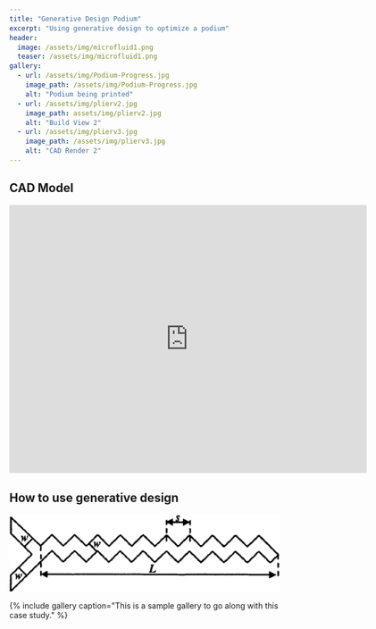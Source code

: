 ```yaml
---
title: "Generative Design Podium"
excerpt: "Using generative design to optimize a podium"
header:
  image: /assets/img/microfluid1.png
  teaser: /assets/img/microfluid1.png
gallery:
  - url: /assets/img/Podium-Progress.jpg
    image_path: /assets/img/Podium-Progress.jpg
    alt: "Podium being printed"
  - url: /assets/img/plierv2.jpg
    image_path: assets/img/plierv2.jpg
    alt: "Build View 2"
  - url: /assets/img/plierv3.jpg
    image_path: /assets/img/plierv3.jpg
    alt: "CAD Render 2"
---
```


## CAD Model
<iframe src="https://vanderbilt643.autodesk360.com/shares/public/SH512d4QTec90decfa6ee4b2ab1210fc7ad9?mode=embed" width="640" height="480" allowfullscreen="true" webkitallowfullscreen="true" mozallowfullscreen="true"  frameborder="0"></iframe>

## How to use generative design



![Image](/assets/img/zigzag_diagram.jpg)



{% include gallery caption="This is a sample gallery to go along with this case study." %}
